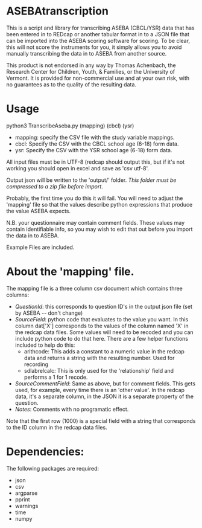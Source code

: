 # ASEBAtranscription

This is a script and library for transcribing ASEBA (CBCL/YSR) data that has been entered in to REDcap or another tabular format in to a JSON file that can be imported into the ASEBA scoring software for scoring. To be clear, this will not score the instruments for you, it simply allows you to avoid manually transcribing the data in to ASEBA from another source.

This product is not endorsed in any way by Thomas Achenbach, the Research Center for Children, Youth, & Families, or the University of Vermont. It is provided for non-commercial use and at your own risk, with no guarantees as to the quality of the resulting data.

# Usage

python3 TranscribeAseba.py (mapping) (cbcl) (ysr)

* mapping: specify the CSV file with the study variable mappings.
* cbcl: Specify the CSV with the CBCL school age (6-18) form data.
* ysr: Specify the CSV with the YSR school age (6-18) form data.

All input files must be in UTF-8 (redcap should output this, but if it's not working you should open in excel and save as 'csv utf-8'.

Output json will be written to the 'output/' folder. *This folder must be compressed to a zip file before import*.

Probably, the first time you do this it will fail. You will need to adjust the 'mapping' file so that the values describe python expressions that produce the value ASEBA expects.

N.B. your questionnaire may contain comment fields. These values may contain identifiable info, so you may wish to edit that out before you import the data in to ASEBA.

Example Files are included.


# About the 'mapping' file.

The mapping file is a three column csv document which contains three columns:

* *QuestionId*: this corresponds to question ID's in the output json file (set by ASEBA -- don't change)
* *SourceField*: python code that evaluates to the value you want. In this column dat['X'] corresponds to the values of the column named 'X' in the redcap data files. Some values will need to be recoded and you can include python code to do that here. There are a few helper functions included to help do this:
  * arithcode: This adds a constant to a numeric value in the redcap data and returns a string with the resulting number. Used for recording
  * sdlabrelcalc: This is only used for the 'relationship' field and performs a 1 for 1 recode.
* *SourceCommentField*: Same as above, but for comment fields. This gets used, for example, every time there is an 'other value'. In the redcap data, it's a separate column, in the JSON it is a separate property of the question.
* *Notes*: Comments with no programatic effect.

Note that the first row (1000) is a special field with a string that corresponds to the ID column in the redcap data files.

# Dependencies:

The following packages are required:

* json
* csv
* argparse
* pprint
* warnings
* time
* numpy




